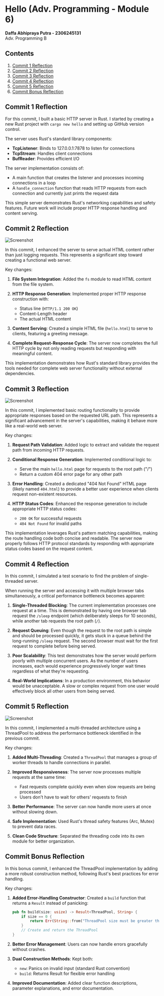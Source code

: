 # Hello (Adv. Programming - Module 6)

**Daffa Abhipraya Putra - 2306245131**  
Adv. Programming B

## Contents

1. [Commit 1 Reflection](#commit-1-reflection)
2. [Commit 2 Reflection](#commit-2-reflection)
3. [Commit 3 Reflection](#commit-3-reflection)
4. [Commit 4 Reflection](#commit-4-reflection)
5. [Commit 5 Reflection](#commit-5-reflection)
6. [Commit Bonus Reflection](#commit-bonus-reflection)

## Commit 1 Reflection

For this commit, I built a basic HTTP server in Rust. I started by creating a new Rust project with `cargo new hello` and setting up GitHub version control.

The server uses Rust's standard library components:

- **TcpListener**: Binds to 127.0.0.1:7878 to listen for connections
- **TcpStream**: Handles client connections
- **BufReader**: Provides efficient I/O

The server implementation consists of:

- A main function that creates the listener and processes incoming connections in a loop
- A `handle_connection` function that reads HTTP requests from each connection and currently just prints the request data

This simple server demonstrates Rust's networking capabilities and safety features. Future work will include proper HTTP response handling and content serving.

## Commit 2 Reflection

![Screenshot](./images/1.png)

In this commit, I enhanced the server to serve actual HTML content rather than just logging requests. This represents a significant step toward creating a functional web server.

Key changes:

1. **File System Integration**: Added the `fs` module to read HTML content from the file system.

2. **HTTP Response Generation**: Implemented proper HTTP response construction with:

   - Status line (`HTTP/1.1 200 OK`)
   - Content-Length header
   - The actual HTML content

3. **Content Serving**: Created a simple HTML file (`hello.html`) to serve to clients, featuring a greeting message.

4. **Complete Request-Response Cycle**: The server now completes the full HTTP cycle by not only reading requests but responding with meaningful content.

This implementation demonstrates how Rust's standard library provides the tools needed for complete web server functionality without external dependencies.

## Commit 3 Reflection

![Screenshot](./images/2.png)

In this commit, I implemented basic routing functionality to provide appropriate responses based on the requested URL path. This represents a significant advancement in the server's capabilities, making it behave more like a real-world web server.

Key changes:

1. **Request Path Validation**: Added logic to extract and validate the request path from incoming HTTP requests.

2. **Conditional Response Generation**: Implemented conditional logic to:

   - Serve the main `hello.html` page for requests to the root path ("/")
   - Return a custom 404 error page for any other path

3. **Error Handling**: Created a dedicated "404 Not Found" HTML page (likely named `404.html`) to provide a better user experience when clients request non-existent resources.

4. **HTTP Status Codes**: Enhanced the response generation to include appropriate HTTP status codes:
   - `200 OK` for successful requests
   - `404 Not Found` for invalid paths

This implementation leverages Rust's pattern matching capabilities, making the route handling code both concise and readable. The server now properly follows HTTP protocol standards by responding with appropriate status codes based on the request content.

## Commit 4 Reflection

In this commit, I simulated a test scenario to find the problem of single-threaded server.

When running the server and accessing it with multiple browser tabs simultaneously, a critical performance bottleneck becomes apparent:

1. **Single-Threaded Blocking**: The current implementation processes one request at a time. This is demonstrated by having one browser tab request the `/sleep` endpoint (which deliberately sleeps for 10 seconds), while another tab requests the root path (`/`).

2. **Request Queuing**: Even though the request to the root path is simple and should be processed quickly, it gets stuck in a queue behind the long-running `/sleep` request. The second browser must wait for the first request to complete before being served.

3. **Poor Scalability**: This test demonstrates how the server would perform poorly with multiple concurrent users. As the number of users increases, each would experience progressively longer wait times regardless of what they're requesting.

4. **Real-World Implications**: In a production environment, this behavior would be unacceptable. A slow or complex request from one user would effectively block all other users from being served.

## Commit 5 Reflection

![Screenshot](./images/3.png)

In this commit, I implemented a multi-threaded architecture using a ThreadPool to address the performance bottleneck identified in the previous commit.

Key changes:

1. **Added Multi-Threading**: Created a `ThreadPool` that manages a group of worker threads to handle connections in parallel.

2. **Improved Responsiveness**: The server now processes multiple requests at the same time:

   - Fast requests complete quickly even when slow requests are being processed
   - Users don't have to wait for others' requests to finish

3. **Better Performance**: The server can now handle more users at once without slowing down.

4. **Safe Implementation**: Used Rust's thread safety features (Arc, Mutex) to prevent data races.

5. **Clean Code Structure**: Separated the threading code into its own module for better organization.

## Commit Bonus Reflection

In this bonus commit, I enhanced the ThreadPool implementation by adding a more robust construction method, following Rust's best practices for error handling.

Key changes:

1. **Added Error-Handling Constructor**: Created a `build` function that returns a `Result` instead of panicking:

   ```rust
   pub fn build(size: usize) -> Result<ThreadPool, String> {
       if size == 0 {
           return Err(String::from("ThreadPool size must be greater than 0"));
       }
       // Create and return the ThreadPool
   }
   ```

2. **Better Error Management**: Users can now handle errors gracefully without crashes.

3. **Dual Construction Methods**: Kept both:

   - `new`: Panics on invalid input (standard Rust convention)
   - `build`: Returns Result for flexible error handling

4. **Improved Documentation**: Added clear function descriptions, parameter explanations, and error documentation.
